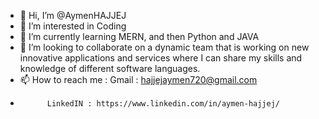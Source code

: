 - 👋 Hi, I’m @AymenHAJJEJ
- 👀 I’m interested in Coding
- 🌱 I’m currently learning MERN, and then Python and JAVA
- 💞️ I’m looking to collaborate on a dynamic team that is working on new innovative applications
and services where I can share my skills and knowledge of different software languages.
- 📫 How to reach me : 
            Gmail : hajjejaymen720@gmail.com
-           LinkedIN : https://www.linkedin.com/in/aymen-hajjej/

<!---
AymenHAJJEJ/AymenHAJJEJ is a ✨ special ✨ repository because its `README.md` (this file) appears on your GitHub profile.
You can click the Preview link to take a look at your changes.
--->
